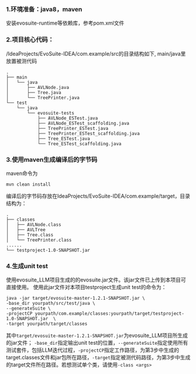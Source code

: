 ### 1.环境准备：java8，maven
安装evosuite-runtime等依赖库，参考pom.xml文件
### 2.项目核心代码：
/IdeaProjects/EvoSuite-IDEA/com.example/src的目录结构如下, main/java里放置被测代码
```
.
├── main
│   └── java
│       ├── AVLNode.java
│       ├── Tree.java
│       └── TreePrinter.java
└── test
    └── java
        └── evosuite-tests
            ├── AVLNode_ESTest.java
            ├── AVLNode_ESTest_scaffolding.java
            ├── TreePrinter_ESTest.java
            ├── TreePrinter_ESTest_scaffolding.java
            ├── Tree_ESTest.java
            └── Tree_ESTest_scaffolding.java
```
### 3.使用maven生成编译后的字节码
maven命令为
```
mvn clean install
```
编译后的字节码存放在IdeaProjects/EvoSuite-IDEA/com.example/target，目录结构为：
```
.
├── classes
│   ├── AVLNode.class
│   ├── AVLTree
│   ├── Tree.class
│   └── TreePrinter.class
......
└── testproject-1.0-SNAPSHOT.jar
```
### 4.生成unit test
使用evosuite_LLM项目生成的的evosuite.jar文件。该jar文件已上传到本项目可直接使用。
使用此jar文件对本项目testproject生成unit test的命令为：
```
java -jar target/evosuite-master-1.2.1-SNAPSHOT.jar \
-base_dir yourpath/src/test/java \
--generateSuite \
-projectCP yourpath/com.example/classes:yourpath/target/testproject-1.0-SNAPSHOT.jar  \
-target yourpath/target/classes
```
其中```target/evosuite-master-1.2.1-SNAPSHOT.jar```为evosuite_LLM项目所生成的jar文件；
```-base_dir```指定输出unit test的位置，```--generateSuite```指定使用所有测试套件，包括LLM迭代过程，```-projectCP```指定工作路径，为第3步中生成的target.classes文件和jar包所在路径，```-target```指定被测代码路径，为第3步中生成的target文件所在路径。若想测试单个类，请使用```-class <args>```
